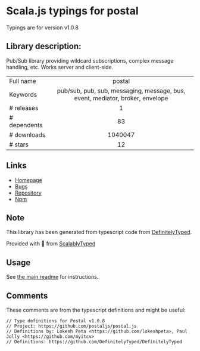 
# Scala.js typings for postal

Typings are for version v1.0.8

## Library description:
Pub/Sub library providing wildcard subscriptions, complex message handling, etc.  Works server and client-side.

|                    |                 |
| ------------------ | :-------------: |
| Full name          | postal |
| Keywords           | pub/sub, pub, sub, messaging, message, bus, event, mediator, broker, envelope |
| # releases         | 1 |
| # dependents       | 83 |
| # downloads        | 1040047 |
| # stars            | 12 |

## Links
- [Homepage](http://github.com/postaljs/postal.js)
- [Bugs](http://github.com/postaljs/postal.js/issues)
- [Repository](https://github.com/postaljs/postal.js)
- [Npm](https://www.npmjs.com/package/postal)
    


## Note
This library has been generated from typescript code from [DefinitelyTyped](https://definitelytyped.org).

Provided with :purple_heart: from [ScalablyTyped](https://github.com/oyvindberg/ScalablyTyped)

## Usage
See [the main readme](../../readme.md) for instructions.

## Comments

These comments are from the typescript definitions and might be useful:
```
// Type definitions for Postal v1.0.8
// Project: https://github.com/postaljs/postal.js
// Definitions by: Lokesh Peta <https://github.com/lokeshpeta>, Paul Jolly <https://github.com/myitcv>
// Definitions: https://github.com/DefinitelyTyped/DefinitelyTyped

```

